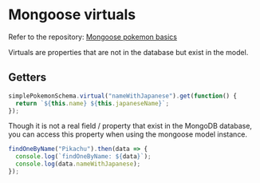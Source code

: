 # Mongoose virtuals

Refer to the repository: [Mongoose pokemon basics](https://github.com/thoughtworks-jumpstart/mongoose-pokemon-basics)

Virtuals are properties that are not in the database but exist in the model.

## Getters

```js
simplePokemonSchema.virtual("nameWithJapanese").get(function() {
  return `${this.name} ${this.japaneseName}`;
});
```

Though it is not a real field / property that exist in the MongoDB database, you can access this property when using the mongoose model instance.

```js
findOneByName("Pikachu").then(data => {
  console.log(`findOneByName: ${data}`);
  console.log(data.nameWithJapanese);
});
```
